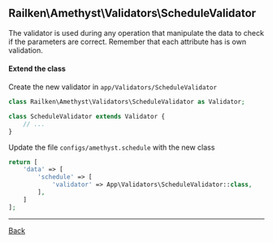 ## Railken\Amethyst\Validators\ScheduleValidator

The validator is used during any operation that manipulate the data to check if the parameters are correct. Remember that each attribute has is own validation.

#### Extend the class

Create the new validator in `app/Validators/ScheduleValidator`
```php
class Railken\Amethyst\Validators\ScheduleValidator as Validator;

class ScheduleValidator extends Validator {
	// ...
}
```
Update the file `configs/amethyst.schedule` with the new class
```php
return [
    'data' => [
        'schedule' => [
            'validator' => App\Validators\ScheduleValidator::class,
        ],
    ]
];
```

---
[Back](index.md)